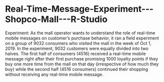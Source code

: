 # Real-Time-Message-Experiment---Shopco-Mall---R-Studio
Experiment: As the mall operator wants to understand the role of real-time mobile messages on customer’s purchase behavior, it ran a field experiment on a group of 9032 consumers who visited the mall in the week of Oct 1, 2019. In the experiment, 9032 customers were equally divided into two halves. The first half of consumers (4516) received a real-time mobile message right after their first purchase promising 1000 loyalty points if they buy one more time from the mall on that day (irrespective of how much they buy) while the second half (4516 consumers) continued their shopping without receiving any real-time mobile message.
